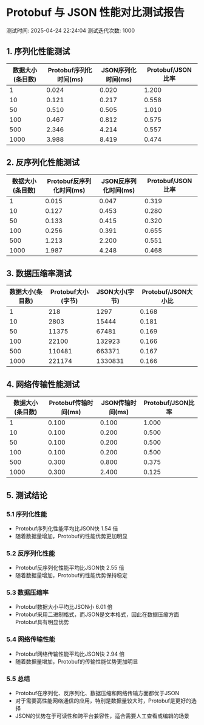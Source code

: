 # Protobuf 与 JSON 性能对比测试报告
测试时间: 2025-04-24 22:24:04
测试迭代次数: 1000

## 1. 序列化性能测试
| 数据大小(条目数) | Protobuf序列化时间(ms) | JSON序列化时间(ms) | Protobuf/JSON比率 |
|-----------------|----------------------|-------------------|-----------------|
| 1 | 0.024 | 0.020 | 1.200 |
| 10 | 0.121 | 0.217 | 0.558 |
| 50 | 0.510 | 0.505 | 1.010 |
| 100 | 0.467 | 0.812 | 0.575 |
| 500 | 2.346 | 4.214 | 0.557 |
| 1000 | 3.988 | 8.419 | 0.474 |

## 2. 反序列化性能测试
| 数据大小(条目数) | Protobuf反序列化时间(ms) | JSON反序列化时间(ms) | Protobuf/JSON比率 |
|-----------------|------------------------|--------------------|-----------------|
| 1 | 0.015 | 0.047 | 0.319 |
| 10 | 0.127 | 0.453 | 0.280 |
| 50 | 0.133 | 0.415 | 0.320 |
| 100 | 0.256 | 0.391 | 0.655 |
| 500 | 1.213 | 2.200 | 0.551 |
| 1000 | 1.987 | 4.248 | 0.468 |

## 3. 数据压缩率测试
| 数据大小(条目数) | Protobuf大小(字节) | JSON大小(字节) | Protobuf/JSON大小比 |
|-----------------|-------------------|---------------|-------------------|
| 1 | 218 | 1297 | 0.168 |
| 10 | 2803 | 15444 | 0.181 |
| 50 | 11375 | 67481 | 0.169 |
| 100 | 22100 | 132923 | 0.166 |
| 500 | 110481 | 663371 | 0.167 |
| 1000 | 221174 | 1330831 | 0.166 |

## 4. 网络传输性能测试
| 数据大小(条目数) | Protobuf传输时间(ms) | JSON传输时间(ms) | Protobuf/JSON比率 |
|-----------------|---------------------|-----------------|-----------------|
| 1 | 0.100 | 0.100 | 1.000 |
| 10 | 0.100 | 0.200 | 0.500 |
| 50 | 0.100 | 0.200 | 0.500 |
| 100 | 0.100 | 0.200 | 0.500 |
| 500 | 0.300 | 0.800 | 0.375 |
| 1000 | 0.300 | 2.400 | 0.125 |

## 5. 测试结论

### 5.1 序列化性能
- Protobuf序列化性能平均比JSON快 1.54 倍
- 随着数据量增加，Protobuf的性能优势更加明显

### 5.2 反序列化性能
- Protobuf反序列化性能平均比JSON快 2.55 倍
- 随着数据量增加，Protobuf的性能优势保持稳定

### 5.3 数据压缩率
- Protobuf数据大小平均比JSON小 6.01 倍
- Protobuf采用二进制格式，而JSON是文本格式，因此在数据压缩方面Protobuf具有明显优势

### 5.4 网络传输性能
- Protobuf网络传输性能平均比JSON快 2.94 倍
- 随着数据量增加，Protobuf的传输性能优势更加明显

### 5.5 总结
- Protobuf在序列化、反序列化、数据压缩和网络传输方面都优于JSON
- 对于需要高性能网络通信的应用，特别是数据量较大时，Protobuf是更好的选择
- JSON的优势在于可读性和跨平台兼容性，适合需要人工查看或编辑的场景
